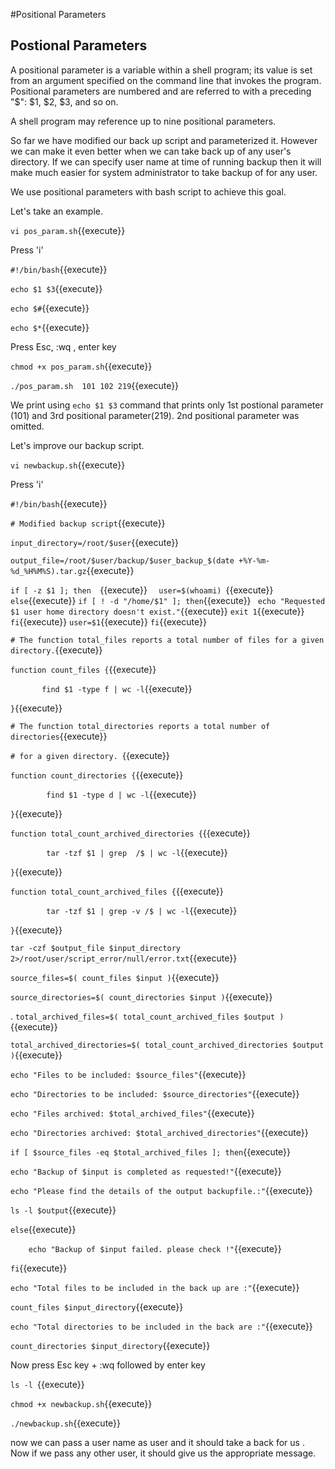 #Positional Parameters

## Postional Parameters

A positional parameter is a variable within a shell program; its value is set from an argument specified on the command line that invokes the program. Positional parameters are numbered and are referred to with a preceding "$": $1, $2, $3, and so on.

A shell program may reference up to nine positional parameters.

So far we have modified our back up script and parameterized it. However we can make it even better when we can take back up of any user's directory. If we can specify user name at time of running backup then it will make much easier for system administrator to take backup of for any user.

We use positional parameters with bash script to achieve this goal.

Let's take an example.

`vi pos_param.sh`{{execute}}

Press 'i'

`#!/bin/bash`{{execute}}

`echo $1 $3`{{execute}}

`echo $#`{{execute}}

`echo $*`{{execute}}


Press Esc, :wq , enter key


`chmod +x pos_param.sh`{{execute}}


`./pos_param.sh  101 102 219`{{execute}}

We print using `echo $1 $3` command that prints only 1st postional parameter (101) and 3rd positional parameter(219). 2nd positional parameter was omitted. 

 
Let's improve our backup script.

`vi newbackup.sh`{{execute}} 

Press 'i'



	
`#!/bin/bash`{{execute}}

`# Modified backup script`{{execute}}

`input_directory=/root/$user`{{execute}}

`output_file=/root/$user/backup/$user_backup_$(date +%Y-%m-%d_%H%M%S).tar.gz`{{execute}}

`if [ -z $1 ]; then  `{{execute}}
`	user=$(whoami)  `{{execute}}
`else`{{execute}}
	`if [ ! -d "/home/$1" ]; then`{{execute}}
		` echo "Requested $1 user home directory doesn't exist."`{{execute}}
		`exit 1`{{execute}}
	`fi`{{execute}}
	`user=$1`{{execute}}
`fi`{{execute}}



`# The function total_files reports a total number of files for a given directory.`{{execute}}

`function count_files {`{{execute}}
        
`		find $1 -type f | wc -l`{{execute}}

`}`{{execute}}

`# The function total_directories reports a total number of directories`{{execute}}

`# for a given directory. `{{execute}}


`function count_directories {`{{execute}}

`        find $1 -type d | wc -l`{{execute}}

`}`{{execute}}


`function total_count_archived_directories {`{{execute}}

`        tar -tzf $1 | grep  /$ | wc -l`{{execute}}

`}`{{execute}}


`function total_count_archived_files {`{{execute}}

`        tar -tzf $1 | grep -v /$ | wc -l`{{execute}}

`}`{{execute}}


`tar -czf $output_file $input_directory 2>/root/user/script_error/null/error.txt`{{execute}}


`source_files=$( count_files $input )`{{execute}}

`source_directories=$( count_directories $input )`{{execute}}

 . 
`total_archived_files=$( total_count_archived_files $output )`{{execute}}

`total_archived_directories=$( total_count_archived_directories $output )`{{execute}}

`echo "Files to be included: $source_files"`{{execute}}

`echo "Directories to be included: $source_directories"`{{execute}}

`echo "Files archived: $total_archived_files"`{{execute}}

`echo "Directories archived: $total_archived_directories"`{{execute}}

`if [ $source_files -eq $total_archived_files ]; then`{{execute}}

`echo "Backup of $input is completed as requested!"`{{execute}}

`echo "Please find the details of the output backupfile.:"`{{execute}}

`ls -l $output`{{execute}}

`else`{{execute}}
 
`	 echo "Backup of $input failed. please check !"`{{execute}}

`fi`{{execute}}

`echo "Total files to be included in the back up are :"`{{execute}}

`count_files $input_directory`{{execute}}

`echo "Total directories to be included in the back are :"`{{execute}}

`count_directories $input_directory`{{execute}}


Now press Esc key + :wq followed by enter key

`ls -l `{{execute}}


`chmod +x newbackup.sh`{{execute}}


`./newbackup.sh`{{execute}}


now we can pass a user name as user and it should take a back for us . Now if we pass any other user, it should give us the appropriate message.
